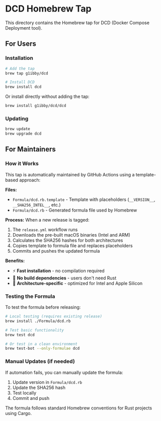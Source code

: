 # DCD Homebrew Tap

This directory contains the Homebrew tap for DCD (Docker Compose Deployment tool).

## For Users

### Installation

```bash
# Add the tap
brew tap g1ibby/dcd

# Install DCD
brew install dcd
```

Or install directly without adding the tap:

```bash
brew install g1ibby/dcd/dcd
```

### Updating

```bash
brew update
brew upgrade dcd
```

## For Maintainers

### How it Works

This tap is automatically maintained by GitHub Actions using a template-based approach:

**Files:**
- `Formula/dcd.rb.template` - Template with placeholders (`__VERSION__`, `__SHA256_INTEL__`, etc.)
- `Formula/dcd.rb` - Generated formula file used by Homebrew

**Process:** When a new release is tagged:

1. The `release.yml` workflow runs
2. Downloads the pre-built macOS binaries (Intel and ARM)
3. Calculates the SHA256 hashes for both architectures
4. Copies template to formula file and replaces placeholders
5. Commits and pushes the updated formula

**Benefits:**
- ⚡ **Fast installation** - no compilation required
- 🔧 **No build dependencies** - users don't need Rust
- 🎯 **Architecture-specific** - optimized for Intel and Apple Silicon

### Testing the Formula

To test the formula before releasing:

```bash
# Local testing (requires existing release)
brew install ./Formula/dcd.rb

# Test basic functionality
brew test dcd

# Or test in a clean environment
brew test-bot --only-formulae dcd
```

### Manual Updates (if needed)

If automation fails, you can manually update the formula:

1. Update version in `Formula/dcd.rb`
2. Update the SHA256 hash
3. Test locally
4. Commit and push

The formula follows standard Homebrew conventions for Rust projects using Cargo.